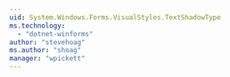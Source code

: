 ```yaml
---
uid: System.Windows.Forms.VisualStyles.TextShadowType
ms.technology: 
  - "dotnet-winforms"
author: "stevehoag"
ms.author: "shoag"
manager: "wpickett"
---
```

